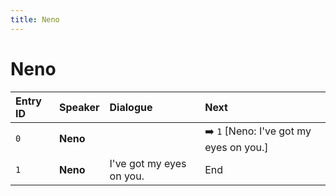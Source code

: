 ```yaml
---
title: Neno
---
```


# Neno


| Entry ID | Speaker | Dialogue | Next |
| :------- | :------ | :------- | :------------ |
| `0` | **Neno** |  | ➡️ `1` \[Neno: I've got my eyes on you\.\] |
| `1` | **Neno** | I've got my eyes on you\. | End |
